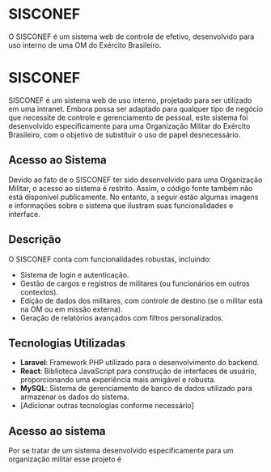 # SISCONEF
O SISCONEF é um sistema web de controle de efetivo, desenvolvido para uso interno de uma OM do Exército Brasileiro.

# SISCONEF

SISCONEF é um sistema web de uso interno, projetado para ser utilizado em uma intranet. Embora possa ser adaptado para qualquer tipo de negócio que necessite de controle e gerenciamento de pessoal, este sistema foi desenvolvido especificamente para uma Organização Militar do Exército Brasileiro, com o objetivo de substituir o uso de papel desnecessário.

## Acesso ao Sistema

Devido ao fato de o SISCONEF ter sido desenvolvido para uma Organização Militar, o acesso ao sistema é restrito. Assim, o código fonte também não está disponível publicamente. No entanto, a seguir estão algumas imagens e informações sobre o sistema que ilustram suas funcionalidades e interface.

## Descrição

O SISCONEF conta com funcionalidades robustas, incluindo:

- Sistema de login e autenticação.
- Gestão de cargos e registros de militares (ou funcionários em outros contextos).
- Edição de dados dos militares, com controle de destino (se o militar está na OM ou em missão externa).
- Geração de relatórios avançados com filtros personalizados.

## Tecnologias Utilizadas

- **Laravel**: Framework PHP utilizado para o desenvolvimento do backend.
- **React**: Biblioteca JavaScript para construção de interfaces de usuário, proporcionando uma experiência mais amigável e robusta.
- **MySQL**: Sistema de gerenciamento de banco de dados utilizado para armazenar os dados do sistema.
- [Adicionar outras tecnologias conforme necessário]

## Acesso ao sistema

Por se tratar de um sistema desenvolvido especificamente para um organização militar esse projeto é 

